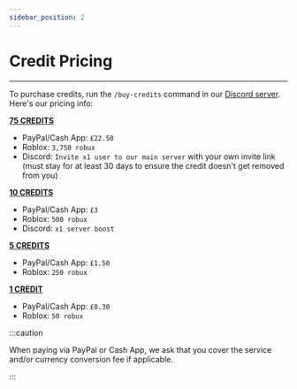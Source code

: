 ```yaml
---
sidebar_position: 2
---
```


# Credit Pricing

---

To purchase credits, run the `/buy-credits` command in our [Discord server](/discord). Here's our pricing info:

**<u>75 CREDITS</u>**<br />
- PayPal/Cash App: `£22.50`
- Roblox: `3,750 robux`<br />
- Discord: `Invite x1 user to our main server` with your own invite link (must stay for at least 30 days to ensure the credit doesn't get removed from you)

**<u>10 CREDITS</u>**<br />
- PayPal/Cash App: `£3`
- Roblox: `500 robux`<br />
- Discord: `x1 server boost`

**<u>5 CREDITS</u>**<br />
- PayPal/Cash App: `£1.50`
- Roblox: `250 robux`<br />

**<u>1 CREDIT</u>**<br />
- PayPal/Cash App: `£0.30`
- Roblox: `50 robux`<br />

:::caution

When paying via PayPal or Cash App, we ask that you cover the service and/or currency conversion fee if applicable.

:::